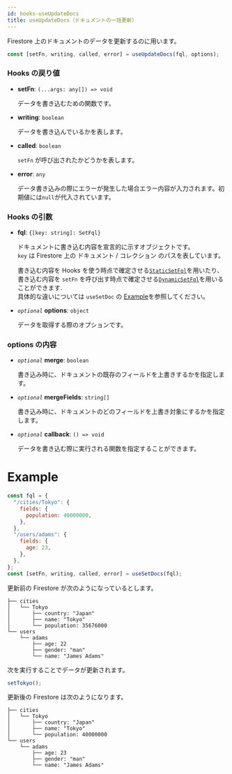 ```yaml
---
id: hooks-useUpdateDocs
title: useUpdateDocs（ドキュメントの一括更新）
---
```


Firestore 上のドキュメントのデータを更新するのに用います。

```js
const [setFn, writing, called, error] = useUpdateDocs(fql, options);
```

### Hooks の戻り値

- **setFn**: `(...args: any[]) => void`

  データを書き込むための関数です。

- **writing**: `boolean`

  データを書き込んでいるかを表します。

- **called**: `boolean`

  `setFn` が呼び出されたかどうかを表します。

- **error**: `any`

  データ書き込みの際にエラーが発生した場合エラー内容が入力されます。初期値には`null`が代入されています。

### Hooks の引数

- **fql**: `{[key: string]: SetFql}`

  ドキュメントに書き込む内容を宣言的に示すオブジェクトです。<br>
  `key` は Firestore 上の ドキュメント / コレクション のパスを表しています。

  書き込む内容を Hooks を使う時点で確定させる[`StaticSetFql`](misc-type.md#staticsetfql)を用いたり、<br>
  書き込む内容を `setFn` を呼び出す時点で確定させる[`DynamicSetFql`](misc-type.md#dynamicsetfql)を用いることができます.<br>
  具体的な違いについては `useSetDoc` の [Example](hooks-useSetDoc#example)を参照してください。

* _`optional`_ **options**: `object`

  データを取得する際のオプションです。

### options の内容

- _`optional`_ **merge**: `boolean`

  書き込み時に、ドキュメントの既存のフィールドを上書きするかを指定します。

- _`optional`_ **mergeFields**: `string[]`

  書き込み時に、ドキュメントのどのフィールドを上書き対象にするかを指定します。

- _`optional`_ **callback**: `() => void`

  データを書き込む際に実行される関数を指定することができます。

# Example

```js
const fql = {
  "/cities/Tokyo": {
    fields: {
      population: 40000000,
    },
  },
  "/users/adams": {
    fields: {
      age: 23,
    },
  },
};
const [setFn, writing, called, error] = useSetDocs(fql);
```

更新前の Firestore が次のようになっているとします。

```
├── cities
│   └── Tokyo
│       ├── country: "Japan"
│       ├── name: "Tokyo"
│       └── population: 35676000
└── users
    └── adams
        ├── age: 22
        ├── gender: "man"
        └── name: "James Adams"
```

次を実行することでデータが更新されます。

```js
setTokyo();
```

更新後の Firestore は次のようになります。

```
├── cities
│   └── Tokyo
│       ├── country: "Japan"
│       ├── name: "Tokyo"
│       └── population: 40000000
└── users
    └── adams
        ├── age: 23
        ├── gender: "man"
        └── name: "James Adams"
```
